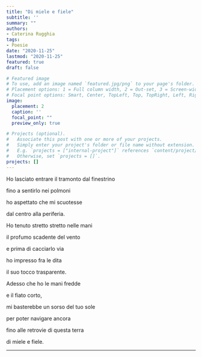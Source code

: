 ```yaml
---
title: "Di miele e fiele"
subtitle: ''
summary: ""
authors:
- Caterina Rugghia
tags:
- Poesie
date: "2020-11-25"
lastmod: "2020-11-25"
featured: true
draft: false

# Featured image
# To use, add an image named `featured.jpg/png` to your page's folder.
# Placement options: 1 = Full column width, 2 = Out-set, 3 = Screen-width
# Focal point options: Smart, Center, TopLeft, Top, TopRight, Left, Right, BottomLeft, Bottom, BottomRight
image:
  placement: 2
  caption: ''
  focal_point: ""
  preview_only: true

# Projects (optional).
#   Associate this post with one or more of your projects.
#   Simply enter your project's folder or file name without extension.
#   E.g. `projects = ["internal-project"]` references `content/project/deep-learning/index.md`.
#   Otherwise, set `projects = []`.
projects: []
---
```


Ho lasciato entrare il tramonto dal finestrino  


fino a sentirlo nei polmoni 


ho aspettato che mi scuotesse 


dal centro alla periferia.


Ho tenuto stretto stretto nelle mani


il profumo scadente del vento


e prima di cacciarlo via


ho impresso fra le dita 


il suo tocco trasparente.


Adesso che ho le mani fredde


e il fiato corto,


mi basterebbe un sorso del tuo sole


per poter navigare ancora


fino alle retrovie di questa terra


di miele e fiele.

---